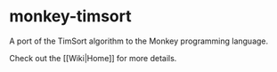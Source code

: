 monkey-timsort
==============

A port of the TimSort algorithm to the Monkey programming language.

Check out the [[Wiki|Home]] for more details.